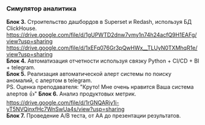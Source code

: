 ### Симулятор аналитика
**Блок 3.** Строительство дашбордов в Superset и Redash, используя БД ClickHouse. \
https://drive.google.com/file/d/1gUPWTD2dnw7vmy1n74h24acfQ9H1EAFg/view?usp=sharing \
https://drive.google.com/file/d/1xEFq076Gr3pQwHWx__TLUyN0TXMhqR1e/view?usp=sharing \
**Блок 4.** Автоматизация отчетности используя связку Python + CI/CD + BI + telegram. \
**Блок 5.** Реализация автоматической алерт системы по поиску аномалий, с алертом в telegram. \
PS. Оценка преподавателя: "Круто! Мне очень нравится Ваша система алертов :thumbsup:" 
**Блок 6.** Анализ продуктовых метрик. \
https://drive.google.com/file/d/1rGNQARjy1i-yT5NVQjnxfHc7WnSwUa4s/view?usp=sharing \
**Блок 7.** Проведение A/B теста, от AA до презентации результатов.
